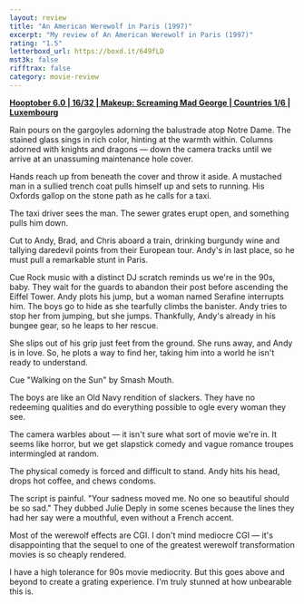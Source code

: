 ```yaml
---
layout: review
title: "An American Werewolf in Paris (1997)"
excerpt: "My review of An American Werewolf in Paris (1997)"
rating: "1.5"
letterboxd_url: https://boxd.it/649fLD
mst3k: false
rifftrax: false
category: movie-review
---
```


<b><a href="https://boxd.it/pPVYg/detail" target="_blank" rel="noopener">Hooptober 6.0 | 16/32 | Makeup: Screaming Mad George | Countries 1/6 | Luxembourg</a></b>

Rain pours on the gargoyles adorning the balustrade atop Notre Dame. The stained glass sings in rich color, hinting at the warmth within. Columns adorned with knights and dragons — down the camera tracks until we arrive at an unassuming maintenance hole cover.

Hands reach up from beneath the cover and throw it aside. A mustached man in a sullied trench coat pulls himself up and sets to running. His Oxfords gallop on the stone path as he calls for a taxi.

The taxi driver sees the man. The sewer grates erupt open, and something pulls him down.

Cut to Andy, Brad, and Chris aboard a train, drinking burgundy wine and tallying daredevil points from their European tour. Andy's in last place, so he must pull a remarkable stunt in Paris.

Cue Rock music with a distinct DJ scratch reminds us we're in the 90s, baby. They wait for the guards to abandon their post before ascending the Eiffel Tower. Andy plots his jump, but a woman named Serafine interrupts him. The boys go to hide as she tearfully climbs the banister. Andy tries to stop her from jumping, but she jumps. Thankfully, Andy's already in his bungee gear, so he leaps to her rescue.

She slips out of his grip just feet from the ground. She runs away, and Andy is in love. So, he plots a way to find her, taking him into a world he isn't ready to understand.

Cue "Walking on the Sun" by Smash Mouth.

The boys are like an Old Navy rendition of slackers. They have no redeeming qualities and do everything possible to ogle every woman they see.

The camera warbles about — it isn't sure what sort of movie we're in. It seems like horror, but we get slapstick comedy and vague romance troupes intermingled at random.

The physical comedy is forced and difficult to stand. Andy hits his head, drops hot coffee, and chews condoms.

The script is painful. "Your sadness moved me. No one so beautiful should be so sad." They dubbed Julie Deply in some scenes because the lines they had her say were a mouthful, even without a French accent.

Most of the werewolf effects are CGI. I don't mind mediocre CGI — it's disappointing that the sequel to one of the greatest werewolf transformation movies is so cheaply rendered.

I have a high tolerance for 90s movie mediocrity. But this goes above and beyond to create a grating experience. I'm truly stunned at how unbearable this is.
